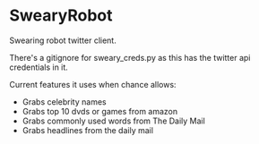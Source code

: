 # SwearyRobot
Swearing robot twitter client. 

There's a gitignore for sweary_creds.py as this has the twitter api credentials in it.

Current features it uses when chance allows:

* Grabs celebrity names
* Grabs top 10 dvds or games from amazon
* Grabs commonly used words from The Daily Mail
* Grabs headlines from the daily mail
